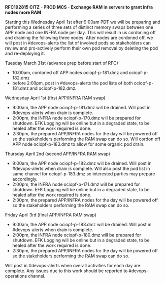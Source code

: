 **RFC192815 CITZ - PROD MCS - Exchange RAM in servers to grant infra nodes more RAM**

Starting this Wednesday April 1st after 9:00am PDT we will be preparing and performing a series of three sets of distinct memory swaps between one APP node and one INFRA node per day. This will result in us cordoning off and draining the following three nodes. After nodes are cordoned off, we will post in #devops-alerts the list of involved pods so stakeholders can review and pro-actively perform their own pod removal by deleting the pod and re-deploying it.


Tuesday March 31st (advance prep before start of RFC)
- 10:00am, cordoned off APP nodes ociopf-p-181.dmz and ociopf-p-182.dmz
- before 2:00pm, post in #devops-alerts the pod lists of both ociopf-p-181.dmz and ociopf-p-182.dmz.

Wednesday April 1st (first APP/INFRA RAM swap)

- 9:00am, the APP node ociopf-p-181.dmz will be drained. Will post in #devops-alerts when drain is complete.
- 2:00pm, the INFRA node ociopf-p-170.dmz will be prepared for shutdown. EFK Logging will be online but in a degraded state, to be healed after the work required is done.
- 2:30pm, the prepared APP/INFRA nodes for the day will be powered off so the stakeholders performing the RAM swap can do so. Will cordon off APP node ociopf-p-183.dmz to allow for some organic pod drain.

Thursday April 2nd (second APP/INFRA RAM swap)

- 9:00am, the APP node ociopf-p-182.dmz will be drained. Will post in #devops-alerts when drain is complete. Will also post the pod list in same channel for ociopf-p-183.dmz so interested parties may prepare accordingly.
- 2:00pm, the INFRA node ociopf-p-171.dmz will be prepared for shutdown. EFK Logging will be online but in a degraded state, to be healed after the work required is done.
- 2:30pm, the prepared APP/INFRA nodes for the day will be powered off so the stakeholders performing the RAM swap can do so.

Friday April 3rd (final APP/INFRA RAM swap)

- 9:00am, the APP node ociopf-p-183.dmz will be drained. Will post in #devops-alerts when drain is complete.
- 2:00pm, the INFRA node ociopf-p-180.dmz will be prepared for shutdown. EFK Logging will be online but in a degraded state, to be healed after the work required is done.
- 2:30pm, the prepared APP/INFRA nodes for the day will be powered off so the stakeholders performing the RAM swap can do so.

Will post in #devops-alerts when overall activities for each day are complete. Any issues due to this work should be reported to #devops-operations channel.
